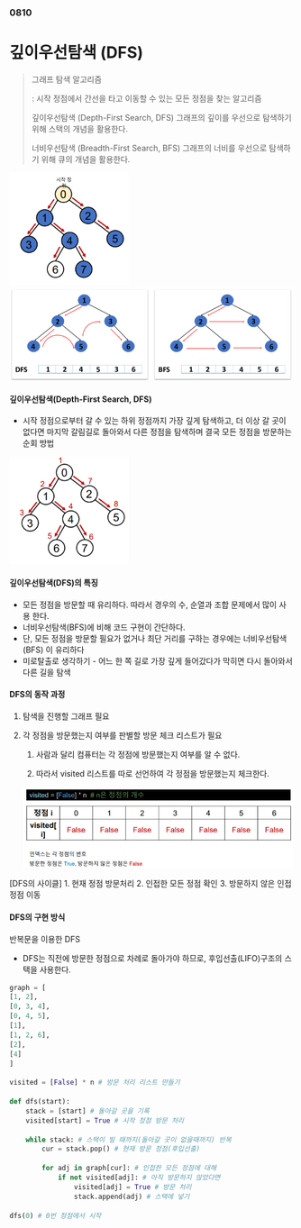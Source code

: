 ### 0810

# 깊이우선탐색 (DFS)

> 그래프 탐색 알고리즘
>
> : 시작 정점에서 간선을 타고 이동할 수 있는 모든 정점을 찾는 알고리즘
>
> 깊이우선탐색 (Depth-First Search, DFS) 그래프의 깊이를 우선으로 탐색하기 위해 스택의 개념을 활용한다.
>
> 너비우선탐색 (Breadth-First Search, BFS) 그래프의 너비를 우선으로 탐색하기 위해 큐의 개념을 활용한다.



<img src="README.assets/그래프알고리즘.png" alt="그래프알고리즘" style="zoom:70%;" />



<img src="README.assets/그래프알고리즘2.png" alt="그래프알고리즘2" style="zoom:70%;" />



#### 깊이우선탐색(Depth-First Search, DFS) 

- 시작 정점으로부터 갈 수 있는 하위 정점까지 가장 깊게 탐색하고, 더 이상 갈 곳이 없다면 마지막 갈림길로 돌아와서 다른 정점을 탐색하며 결국 모든 정점을 방문하는 순회 방법

<img src="README.assets/3.png" alt="3" style="zoom:70%;" />

#### 깊이우선탐색(DFS)의 특징 

- 모든 정점을 방문할 때 유리하다. 따라서 경우의 수, 순열과 조합 문제에서 많이 사용 한다. 
- 너비우선탐색(BFS)에 비해 코드 구현이 간단하다. 
- 단, 모든 정점을 방문할 필요가 없거나 최단 거리를 구하는 경우에는 너비우선탐색(BFS) 이 유리하다
- 미로탈출로 생각하기 - 어느 한 쪽 길로 가장 깊게 들어갔다가 막히면 다시 돌아와서 다른 길을 탐색

####  DFS의 동작 과정

1. 탐색을 진행할 그래프 필요

2. 각 정점을 방문했는지 여부를 판별할 방문 체크 리스트가 필요

   1. 사람과 달리 컴퓨터는 각 정점에 방문했는지 여부를 알 수 없다.

   2.  따라서 visited 리스트를 따로 선언하여 각 정점을 방문했는지 체크한다.

      <img src="README.assets/4.png" alt="4" style="zoom:70%;" />

[DFS의 사이클] 1. 현재 정점 방문처리 2. 인접한 모든 정점 확인 3. 방문하지 않은 인접 정점 이동

####  DFS의 구현 방식

반복문을 이용한 DFS

- DFS는 직전에 방문한 정점으로 차례로 돌아가야 하므로, 후입선출(LIFO)구조의 스택을 사용한다.

``` python
graph = [
[1, 2],
[0, 3, 4],
[0, 4, 5],
[1],
[1, 2, 6],
[2],
[4]
]

visited = [False] * n # 방문 처리 리스트 만들기

def dfs(start):
	stack = [start] # 돌아갈 곳을 기록
	visited[start] = True # 시작 정점 방문 처리
    
	while stack: # 스택이 빌 때까지(돌아갈 곳이 없을때까지) 반복
		cur = stack.pop() # 현재 방문 정점(후입선출)
        
		for adj in graph[cur]: # 인접한 모든 정점에 대해
			if not visited[adj]: # 아직 방문하지 않았다면
				visited[adj] = True # 방문 처리
				stack.append(adj) # 스택에 넣기
                
dfs(0) # 0번 정점에서 시작
```

